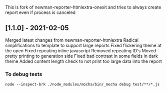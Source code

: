This is fork of newman-reporter-htmlextra-onexit and tries to always create report even if process is canceled

## [1.1.0] - 2021-02-05

Merged latest changes from newman-reporter-htmlextra
Radical simplifications to template to support large reports
Fixed flickering theme at the open
Fixed repeating inline javascript
Removed repeating ID's
Moved pretty printing to generation side
Fixed bad contrast in some fields in dark theme
Added content length check to not print too large data into the report

### To debug tests

```
node --inspect-brk ./node_modules/mocha/bin/_mocha debug test/**/*.js
```
